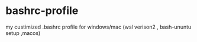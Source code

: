 # bashrc-profile
my custimized .bashrc profile for windows/mac (wsl verison2 , bash-ununtu setup ,macos)

